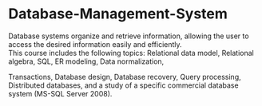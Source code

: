 # Database-Management-System


Database systems organize and retrieve information, allowing the user to access the desired information easily and efficiently.  
This course includes the following topics: Relational data model, Relational algebra, SQL, ER modeling, Data normalization,

Transactions, Database design, Database recovery, Query processing, Distributed databases, and a study of a specific commercial database system (MS-SQL Server 2008).

     
